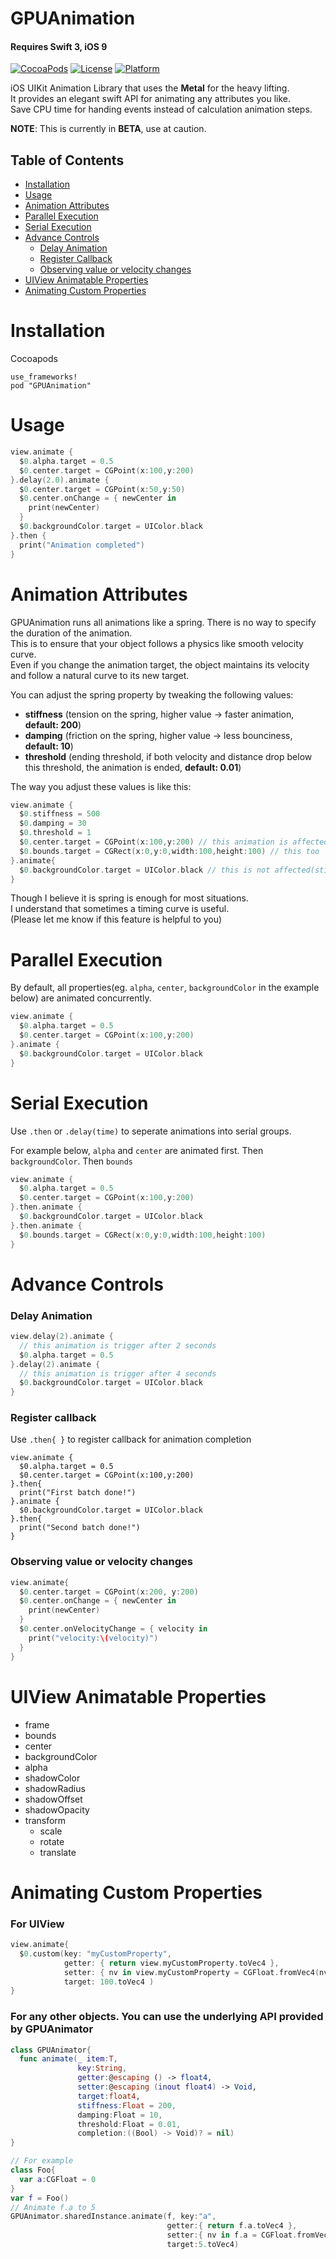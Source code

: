 # GPUAnimation
#### Requires Swift 3, iOS 9
[![CocoaPods](https://img.shields.io/cocoapods/v/GPUAnimation.svg?maxAge=2592000)]()
[![License](https://img.shields.io/cocoapods/l/GPUAnimation.svg?maxAge=2592000)]()
[![Platform](https://img.shields.io/cocoapods/p/GPUAnimation.svg?maxAge=2592000)]()

iOS UIKit Animation Library that uses the **Metal** for the heavy lifting.  
It provides an elegant swift API for animating any attributes you like.  
Save CPU time for handing events instead of calculation animation steps.

**NOTE**: This is currently in **BETA**, use at caution.

## Table of Contents
* [Installation](#installation)
* [Usage](#usage)
* [Animation Attributes](#animation-attributes)
* [Parallel Execution](#parallel-execution)
* [Serial Execution](#serial-execution)
* [Advance Controls](#advance-controls)
  * [Delay Animation](#delay-animation)
  * [Register Callback](#register-callback)
  * [Observing value or velocity changes](#observing-value-or-velocity-changes)
* [UIView Animatable Properties](#uiview-animatable-properties)
* [Animating Custom Properties](#animating-custom-properties)

# Installation
Cocoapods
```
use_frameworks!
pod "GPUAnimation"
```

# Usage

```swift
view.animate {
  $0.alpha.target = 0.5
  $0.center.target = CGPoint(x:100,y:200)
}.delay(2.0).animate {
  $0.center.target = CGPoint(x:50,y:50)
  $0.center.onChange = { newCenter in
    print(newCenter)
  }
  $0.backgroundColor.target = UIColor.black
}.then {
  print("Animation completed")
}
```

# Animation Attributes

GPUAnimation runs all animations like a spring. There is no way to specify the duration of the animation.  
This is to ensure that your object follows a physics like smooth velocity curve.  
Even if you change the animation target, the object maintains its velocity and follow a natural curve to its new target.  

You can adjust the spring property by tweaking the following values:
* **stiffness** (tension on the spring, higher value -> faster animation, **default: 200**)
* **damping** (friction on the spring, higher value -> less bounciness, **default: 10**)
* **threshold** (ending threshold, if both velocity and distance drop below this threshold, the animation is ended, **default: 0.01**)

The way you adjust these values is like this:
```swift
view.animate {
  $0.stiffness = 500
  $0.damping = 30
  $0.threshold = 1
  $0.center.target = CGPoint(x:100,y:200) // this animation is affected by the new attributes
  $0.bounds.target = CGRect(x:0,y:0,width:100,height:100) // this too
}.animate{
  $0.backgroundColor.target = UIColor.black // this is not affected(still uses default stiffness, etc..)
}
```
Though I believe it is spring is enough for most situations.  
I understand that sometimes a timing curve is useful.  
(Please let me know if this feature is helpful to you)

# Parallel Execution
By default, all properties(eg. `alpha`, `center`, `backgroundColor` in the example below) are animated concurrently.
```swift
view.animate {
  $0.alpha.target = 0.5
  $0.center.target = CGPoint(x:100,y:200)
}.animate {
  $0.backgroundColor.target = UIColor.black
}
```

# Serial Execution
Use `.then` or `.delay(time)` to seperate animations into serial groups.

For example below, `alpha` and `center` are animated first. Then `backgroundColor`. Then `bounds`
```swift
view.animate {
  $0.alpha.target = 0.5
  $0.center.target = CGPoint(x:100,y:200)
}.then.animate {
  $0.backgroundColor.target = UIColor.black
}.then.animate {
  $0.bounds.target = CGRect(x:0,y:0,width:100,height:100)
}
```

# Advance Controls
### Delay Animation
```swift
view.delay(2).animate {
  // this animation is trigger after 2 seconds
  $0.alpha.target = 0.5
}.delay(2).animate {
  // this animation is trigger after 4 seconds
  $0.backgroundColor.target = UIColor.black
}
```
### Register callback
Use `.then{ }` to register callback for animation completion
```
view.animate {
  $0.alpha.target = 0.5
  $0.center.target = CGPoint(x:100,y:200)
}.then{
  print("First batch done!")
}.animate {
  $0.backgroundColor.target = UIColor.black
}.then{
  print("Second batch done!")
}
```
### Observing value or velocity changes
```swift
view.animate{
  $0.center.target = CGPoint(x:200, y:200)
  $0.center.onChange = { newCenter in
    print(newCenter)
  }
  $0.center.onVelocityChange = { velocity in
    print("velocity:\(velocity)")
  }
}
```

# UIView Animatable Properties

* frame
* bounds
* center
* backgroundColor
* alpha
* shadowColor
* shadowRadius
* shadowOffset
* shadowOpacity
* transform
  * scale
  * rotate
  * translate
 
# Animating Custom Properties
### For UIView
```swift
view.animate{
  $0.custom(key: "myCustomProperty",
            getter: { return view.myCustomProperty.toVec4 },
            setter: { nv in view.myCustomProperty = CGFloat.fromVec4(nv) },
            target: 100.toVec4 )
}
```

### For any other objects. You can use the underlying API provided by GPUAnimator
```swift
class GPUAnimator{
  func animate(_ item:T,
               key:String,
               getter:@escaping () -> float4,
               setter:@escaping (inout float4) -> Void,
               target:float4,
               stiffness:Float = 200,
               damping:Float = 10,
               threshold:Float = 0.01,
               completion:((Bool) -> Void)? = nil)
}

// For example
class Foo{
  var a:CGFloat = 0
}
var f = Foo()
// Animate f.a to 5
GPUAnimator.sharedInstance.animate(f, key:"a", 
                                   getter:{ return f.a.toVec4 }, 
                                   setter:{ nv in f.a = CGFloat.fromVec4(nv) },
                                   target:5.toVec4)
```
